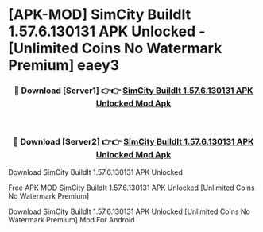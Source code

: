 # [APK-MOD] SimCity BuildIt 1.57.6.130131 APK Unlocked - [Unlimited Coins No Watermark Premium] eaey3



<div align="center">
<h3>🔴 Download [Server1] 👉👉 <a href="https://momento.my/?title=SimCity_BuildIt_1.57.6.130131_APK_Unlocked">SimCity BuildIt 1.57.6.130131 APK Unlocked Mod Apk</a></h3><br>

<h3>🔴 Download [Server2] 👉👉 <a href="https://momento.my/?title=SimCity_BuildIt_1.57.6.130131_APK_Unlocked">SimCity BuildIt 1.57.6.130131 APK Unlocked Mod Apk</a></h3>
</div>



Download SimCity BuildIt 1.57.6.130131 APK Unlocked 

Free APK MOD SimCity BuildIt 1.57.6.130131 APK Unlocked [Unlimited Coins No Watermark Premium]

Download SimCity BuildIt 1.57.6.130131 APK Unlocked [Unlimited Coins No Watermark Premium] Mod For Android

